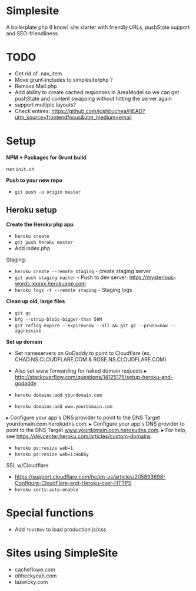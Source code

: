 Simplesite
============

A boilerplate php (I know) site starter with friendly URLs, pushState support and SEO-friendliness


# TODO

* Get rid of .nav_item
* Move grunt-includes to simplesite/php ?
* Remove Mail.php
* Add ability to create cached responses in AreaModel so we can get pushState and content swapping without hitting the server again
* support multiple layouts?
* Check <head> entires: https://github.com/joshbuchea/HEAD?utm_source=frontendfocus&utm_medium=email

# Setup

**NPM + Packages for Grunt build**

run `init.sh`

**Push to your new repo**

* `git push -u origin master`

## Heroku setup

**Create the Heroku php app**

* `heroku create`
* `git push heroku master`
* Add index.php

Staging:
* `heroku create --remote staging` - create staging server
* `git push staging master` - Push to dev server: https://mysterious-words-xxxxx.herokuapp.com
* `heroku logs -t --remote staging` - Staging logs

**Clean up old, large files**

* `git gc`
* `bfg --strip-blobs-bigger-than 50M`
* `git reflog expire --expire=now --all && git gc --prune=now --aggressive`

**Set up domain**

* Set nameservers on GoDaddy to point to Cloudflare (ex. CHAD.NS.CLOUDFLARE.COM & ROSE.NS.CLOUDFLARE.COM)
* Also set www forwarding for naked domain requests
▸    http://stackoverflow.com/questions/14125175/setup-heroku-and-godaddy

* `heroku domains:add yourdomain.com`
* `heroku domains:add www.yourdomain.com`

▸    Configure your app's DNS provider to point to the DNS Target yourdomain.com.herokudns.com.
▸    Configure your app's DNS provider to point to the DNS Target www.yourdomain.com.herokudns.com.
▸    For help, see https://devcenter.heroku.com/articles/custom-domains

* `heroku ps:resize web=1`
* `heroku ps:resize web=1:Hobby`

SSL w/Cloudflare

* https://support.cloudflare.com/hc/en-us/articles/205893698-Configure-CloudFlare-and-Heroku-over-HTTPS
* `heroku certs:auto:enable`


# Special functions

* Add `?notDev` to load production js/css



# Sites using SimpleSite

* cacheflowe.com
* ohheckyeah.com
* lazwicky.com
